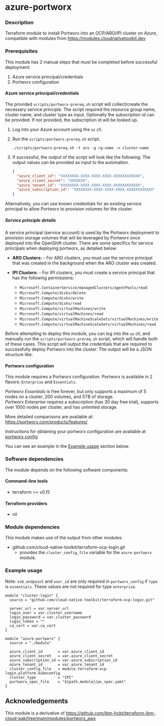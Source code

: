 # azure-portworx


### Description

Terraform module to install Portworx into an OCP/ARO/IPI cluster on Azure, compatible with modules from https://modules.cloudnativetoolkit.dev

### Prerequisites

This module has 2 manual steps that must be completed before successful deployment:

1. Azure service principal/credentials
2. Portworx configuration

#### Azure service principal/credentials

The provided `scripts/portworx-prereq.sh` script will collect/create the necessary service principle. The script required the resource group name, cluster name, and cluster type as input. Optionally the subscription id can be provided. If not provided, the subscription id will be looked up.

1. Log into your Azure account using the `az` cli.
2. Run the `scripts/portworx-prereq.sh` script.

    ```shell
    ./scripts/portworx-prereq.sh -t aro -g rg-name -n cluster-name
    ```

3. If successful, the output of the script will look like the following. The output values can be provided as input to the automation.

    ```json
    {
      "azure_client_id": "XXXXXXXX-XXXX-XXXX-XXXX-XXXXXXXXXXXX",
      "azure_client_secret": "XXXXXXX",
      "azure_tenant_id": "XXXXXXXX-XXXX-XXXX-XXXX-XXXXXXXXXXXX",
      "azure_subscription_id": "XXXXXXXX-XXXX-XXXX-XXXX-XXXXXXXXXXXX"
    }
    ```

Alternatively, you can use known credentials for an existing service principal to allow Portworx to provision volumes for the cluster.

##### Service principle details

A service principal (service account) is used by the Portworx deployment to provision storage volumes that will be leveraged by Portworx once deployed into the OpenShift cluster.   There are some specifics for service principals when deploying portworx, as detailed below:

- **ARO Clusters:** - For ARO clusters, you must use the service principal that was created in the background when the ARO cluster was created.  
- **IPI Clusters:** - For IPI clusters, you must create a service principal that has the following permissions:

  - `Microsoft.ContainerService/managedClusters/agentPools/read`
  - `Microsoft.Compute/disks/delete`
  - `Microsoft.Compute/disks/write`
  - `Microsoft.Compute/disks/read`
  - `Microsoft.Compute/virtualMachines/write`
  - `Microsoft.Compute/virtualMachines/read`
  - `Microsoft.Compute/virtualMachineScaleSets/virtualMachines/write`
  - `Microsoft.Compute/virtualMachineScaleSets/virtualMachines/read`

Before attempting to deploy this module, you can log into the `az` cli, and manually run the `scripts/portworx-prereq.sh` script, which will handle both of these cases.  This script will output the credentials that are required to successfully deploy Portworx into the cluster. The output will be a JSON structure like: 


#### Portworx configuration

This module requires a Portworx configuration.   Portworx is available in 2 flavors: `Enterprise` and `Essentials`.   

*Portworx Essentials* is free forever, but only supports a maximum of 5 nodes on a cluster, 200 volumes, and 5TB of storage.   
*Portworx Enterprise* requires a subscription (has 30 day free trial), supports over 1000 nodes per cluster, and has unlimited storage.

More detailed comparisons are available at: https://portworx.com/products/features/

Instructions for obtaining your portworx configuration are available at [portworx config](./PORTWORX_CONFIG.md)

You can see an example in the [Example usage](#example-usage) section below.

### Software dependencies

The module depends on the following software components:

#### Command-line tools

- terraform >= v0.15

#### Terraform providers

- nil

### Module dependencies

This module makes use of the output from other modules:

- github.com/cloud-native-toolkit/terraform-ocp-login.git
  - provides the `cluster_config_file` variable for the `azure-portworx` module.

### Example usage

Note: `osb_endpoint` and `user_id` are only required in `portworx_config` if `type` is `essentials`.  These values are not required for type `enterprise`. 

```hcl-terraform
module "cluster-login" {
  source = "github.com/cloud-native-toolkit/terraform-ocp-login.git"

  server_url = var.server_url
  login_user = var.cluster_username
  login_password = var.cluster_password
  login_token = ""
  ca_cert = var.ca_cert  
}

module "azure-portworx" {
  source = "./module"

  azure_client_id       = var.azure_client_id
  azure_client_secret   = var.azure_client_secret
  azure_subscription_id = var.azure_subscription_id
  azure_tenant_id       = var.azure_tenant_id
  cluster_config_file   = module.terraform-ocp-login.platform.kubeconfig
  cluster_type          = "IPI"
  portworx_spec_file    = "${path.module}/px_spec.yaml"
}
```

## Acknowledgements
This module is a derivative of https://github.com/ibm-hcbt/terraform-ibm-cloud-pak/tree/main/modules/portworx_aws

